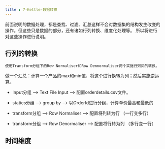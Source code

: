 ```yaml
---
title : 7-Kettle-数据转换
---
```


前面说明的数据处理，都是查找、过滤、汇总这样不会对数据集的结构发生改变的操作。但这些只是数据的部分，还有诸如行列转换、维度化处理等。
所以将进行对这些操作进行说明。

## 行列的转换

	使用Transform分组下的Row Normaliser和Row Dennormaliser两个实施行列间的转换。

做一个汇总：计算一个产品的max和min值，将这个进行换转为列；然后实施逆运算。

* Input分组 --> Text File Input --> 配置orderdetails.csv文件。

* statics分组 --> group by --> 以OrderId进行分组，计算单价最高和最低的
![]()

* transform分组 --> Row Normaliser   --> 配置将列转为行 （一行变多行）
![]()

* transform分组 --> Row Denormaliser -->  配置将行转为列 （多行变一行）
![]()

## 时间维度 

